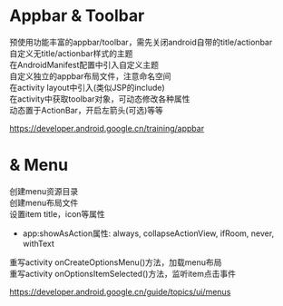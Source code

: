 # Appbar & Toolbar
预使用功能丰富的appbar/toolbar，需先关闭android自带的title/actionbar  
自定义无title/actionbar样式的主题  
在AndroidManifest配置中引入自定义主题  
自定义独立的appbar布局文件，注意命名空间  
在activity layout中引入(类似JSP的include)  
在activity中获取toolbar对象，可动态修改各种属性  
动态置于ActionBar，开启左箭头(可选)等等  

https://developer.android.google.cn/training/appbar
# & Menu
 创建menu资源目录  
 创建menu布局文件  
 设置item title，icon等属性
  - app:showAsAction属性: always, collapseActionView, ifRoom, never, withText

重写activity onCreateOptionsMenu()方法，加载menu布局  
重写activity onOptionsItemSelected()方法，监听item点击事件  

https://developer.android.google.cn/guide/topics/ui/menus